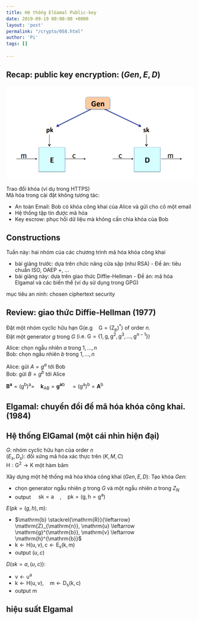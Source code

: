 ```yaml
---
title: Hệ thống ElGamal Public-key
date: 2019-09-19 00:00:00 +0000
layout: 'post'
permalink: "/crypto/058.html"
author: 'Pi'
tags: []

---
```


## Recap: public key encryption: $(Gen,	E,	D)$

<img src="https://raw.githubusercontent.com/x3pi/storage/master/images/crypto/019.PNG">

Trao đổi khóa (ví dụ trong HTTPS)<br/>
Mã hóa trong cài đặt không tương tác:
- An toàn Email: Bob có khóa công khai của Alice và gửi cho cô một email
- Hệ thống tập tin được mã hóa
- Key escrow: phục hồi dữ liệu mà không cần chìa khóa của Bob

## Constructions

Tuần này: hai nhóm của các chương trình mã hóa khóa công khai
- bài giảng trước: dựa trên chức năng cửa sập (như RSA) - Đề án: tiêu chuẩn ISO, OAEP +, ...
- bài giảng này: dựa trên giao thức Diffie-Hellman - Đề án: mã hóa Elgamal và các biến thể (ví dụ sử dụng trong GPG)

mục tiêu an ninh: chosen ciphertext security

## Review: giao thức Diffie-Hellman (1977)

Đặt một nhóm cyclic hữu hạn $\mathrm{G}\left(\mathrm{e.g} \quad \mathrm{G}=\left(\mathrm{Z}_{\mathrm{p}}\right)^{*}\right)$ of order $n$.<br/>
Đặt một generator $g$ trong $G$ $\left.\text { (i.e. } \mathrm{G}=\left\{1, \mathrm{g}, \mathrm{g}^{2}, \mathrm{g}^{3}, \ldots, \mathrm{g}^{n-1}\right\}\right)$

Alice: chọn ngẫu nhiên $a$ trong ${1, ..., n}$<br/>
Bob: chọn ngẫu nhiên $b$ trong ${1, ..., n}$

Alice: gửi $A=g^{a}$ tới Bob<br/>
Bob: gửi $B=g^{b}$ tới Alice

$\mathbf{B}^{\mathbf{a}}=\left(\mathrm{g}^{\mathrm{b}}\right)^{\mathrm{a}}=\quad \mathbf{k}_{\mathrm{AB}}=\mathbf{g}^{\mathbf{a} \mathrm{b}} \quad=\left(\mathrm{g}^{\mathrm{a}}\right)^{\mathrm{b}}=\mathbf{A}^{\mathrm{b}}$

## Elgamal: chuyển đổi để mã hóa khóa công khai. 	(1984)


## Hệ thống ElGamal (một cái nhìn hiện đại)

$G$: nhóm cyclic hữu hạn của order $n$<br/>
$\left(E_{s}, D_{s}\right)$: đối xứng mã hóa xác thực trên $(K,M,C)$<br/>
$\mathrm{H} : \mathrm{G}^{2} \rightarrow \mathrm{K}$ một hàm băm

Xây dựng một hệ thống mã hóa khóa công khai	$(Gen, E, D)$:
Tạo khóa $Gen$:
- chọn generator ngẫu nhiên $g$ trong $G$ và một ngẫu nhiên $a$ trong $Z_N$
- output $\quad \mathrm{sk}=\mathrm{a} \quad, \quad \mathrm{pk}=\left(\mathrm{g}, \mathrm{h}=\mathrm{g}^{\mathrm{a}}\right)$

$E(p k=(g, h), m)$:
- $\mathrm{b} \stackrel{\mathrm{R}}{\leftarrow} \mathrm{Z}_{\mathrm{n}}, \mathrm{u} \leftarrow \mathrm{g}^{\mathrm{b}}, \mathrm{v} \leftarrow \mathrm{h}^{\mathrm{b}}$
- $\mathrm{k} \leftarrow \mathrm{H}(\mathrm{u}, \mathrm{v}), \mathrm{c} \leftarrow \mathrm{E}_{\mathrm{s}}(\mathrm{k}, \mathrm{m})$
- output $(u, c)$

$D(s k=a,(u, c))$:
- $\mathrm{v} \leftarrow \mathrm{u}^{\mathrm{a}}$
- $\mathrm{k} \leftarrow \mathrm{H}(\mathrm{u}, \mathrm{v}), \quad \mathrm{m} \leftarrow \mathrm{D}_{\mathrm{s}}(\mathrm{k}, \mathrm{c})$
- output $\mathrm{m}$

## hiệu suất Elgamal



